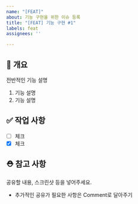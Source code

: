 ```yaml
---
name: "[FEAT]"
about: 기능 구현을 위한 이슈 등록
title: "[FEAT] 기능 구현 #1"
labels: feat
assignees: ''

---
```


## 📔   개요
전반적인 기능 설명

1. 기능 설명
2. 기능 설명


## ✅    작업 사항

- [ ] 체크
- [x] 체크

## ⛑️    참고 사항
공유할 내용, 스크린샷 등을 넣어주세요.
- 추가적인 공유가 필요한 사항은 Comment로 달아주기
